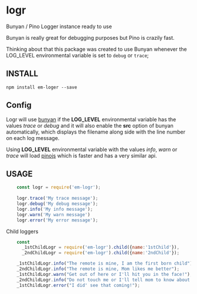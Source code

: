 # logr
Bunyan / Pino Logger instance ready to use

Bunyan is really great for debugging purposes but Pino is crazily fast.

Thinking about that this package was created to use Bunyan whenever the
LOG_LEVEL environmental variable is set to ```debug``` or ```trace```;

## INSTALL

    npm install em-loger --save

## Config

Logr will use [bunyan][1] if the **LOG_LEVEL** environmental variable has the values *trace* or *debug*
and it will also enable the **src** option of bunyan automatically, which displays the filename along
side with the line number on each log message.

Using **LOG_LEVEL** environmental variable with the values *info*, *warn* or *trace* will load
[pinojs][2] which is faster and has a very similar api.

## USAGE
```javascript
    const logr = require('em-logr');
    
    logr.trace('My trace message');
    logr.debug('My debug message');
    logr.info('My info message');
    logr.warn('My warn message')
    logr.error('My error message');
```
Child loggers
```javascript
    const
      _1stChildLogr = require('em-logr').child({name:'1stChild'}),
      _2ndChildLogr = require('em-logr').child({name:'2ndChild'});

    _1stChildLogr.info("The remote is mine, I am the first born child");
    _2ndChildLogr.info("The remote is mine, Mom likes me better");
    _1stChildLogr.warn("Get out of here or I'll hit you in the face!");
    _2ndChildLogr.info("Do not touch me or I'll tell mom to know about  secret.");
    _1stChildLogr.error("I did' see that coming!");
```

[1]: https://github.com/trentm/node-bunyan
[2]: https://github.com/pinojs/pino
